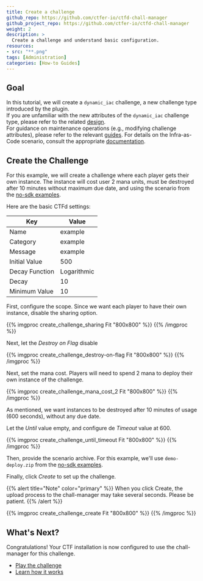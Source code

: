 ```yaml
---
title: Create a challenge
github_repo: https://github.com/ctfer-io/ctfd-chall-manager
github_project_repo: https://github.com/ctfer-io/ctfd-chall-manager
weight: 2
description: >
  Create a challenge and understand basic configuration.
resources:
- src: "**.png"
tags: [Administration]
categories: [How-to Guides]
---
```


## Goal

In this tutorial, we will create a `dynamic_iac` challenge, a new challenge type introduced by the plugin. <br>
If you are unfamiliar with the new attributes of the `dynamic_iac` challenge type, please refer to the related [design](/docs/ctfd-chall-manager/design). <br>
For guidance on maintenance operations (e.g., modifying challenge attributes), please refer to the relevant [guides](/docs/ctfd-chall-manager/guides).
For details on the Infra-as-Code scenario, consult the appropriate [documentation](/docs/chall-manager/challmaker-guides).

## Create the Challenge

For this example, we will create a challenge where each player gets their own instance. The instance will cost user 2 mana units, must be destroyed after 10 minutes without maximum due date, and using the scenario from the [no-sdk examples](https://github.com/ctfer-io/chall-manager/blob/main/examples/no-sdk).

Here are the basic CTFd settings:

| Key                	  | Value                    	  |
|---------------------	|------------------------   	|
| Name                	| example                   	|
| Category            	| example                    	|
| Message             	| example                   	|
| Initial Value       	| 500                       	|
| Decay Function      	| Logarithmic               	|
| Decay               	| 10                        	|
| Minimum Value         | 10                        	|

First, configure the scope. Since we want each player to have their own instance, disable the sharing option.

{{% imgproc create_challenge_sharing Fit "800x800" %}}
{{% /imgproc %}}

Next, let the *Destroy on Flag* disable

{{% imgproc create_challenge_destroy-on-flag Fit "800x800" %}}
{{% /imgproc %}}

Next, set the mana cost. Players will need to spend 2 mana to deploy their own instance of the challenge.

{{% imgproc create_challenge_mana_cost_2 Fit "800x800" %}}
{{% /imgproc %}}

As mentioned, we want instances to be destroyed after 10 minutes of usage (600 seconds), without any due date.

Let the *Until* value empty, and configure de *Timeout* value at 600.

{{% imgproc create_challenge_until_timeout Fit "800x800" %}}
{{% /imgproc %}}

Then, provide the scenario archive. For this example, we'll use `demo-deploy.zip` from the [no-sdk examples](https://github.com/ctfer-io/chall-manager/blob/main/examples/no-sdk).

Finally, click *Create* to set up the challenge.

{{% alert title="Note" color="primary" %}}
When you click Create, the upload process to the chall-manager may take several seconds. Please be patient.
{{% /alert %}}

{{% imgproc create_challenge_create Fit "800x800" %}}
{{% /imgproc %}}

## What's Next?

Congratulations! Your CTF installation is now configured to use the chall-manager for this challenge.

* [Play the challenge](/docs/ctfd-chall-manager/get-started/user-challenge)
* [Learn how it works](/docs/ctfd-chall-manager/design)
